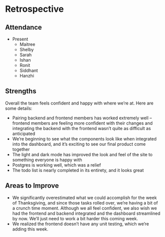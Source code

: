# Retrospective

## Attendance

* Present  
  * Maitree  
  * Shelby  
  * Sarah  
  * Ishan  
  * Ronit   
  * Siddhant  
  * Hanzhi

## Strengths

Overall the team feels confident and happy with where we’re at. Here are some details:

* Pairing backend and frontend members has worked extremely well – frontend members are feeling more confident with their changes and integrating the backend with the frontend wasn’t quite as difficult as anticipated  
* We’re beginning to see what the components look like when integrated into the dashboard, and it’s exciting to see our final product come together  
* The light and dark mode has improved the look and feel of the site to something everyone is happy with  
* Postgres is working well, which was a relief  
* The todo list is nearly completed in its entirety, and it looks great

## Areas to Improve

* We significantly overestimated what we could accomplish for the week of Thanksgiving, and since those tasks rolled over, we’re having a bit of a crunch time moment. Although we all feel confident, we also wish we had the frontend and backend integrated and the dashboard streamlined by now. We’ll just need to work a bit harder this coming week.  
* We realized the frontend doesn’t have any unit testing, which we’re adding this week.